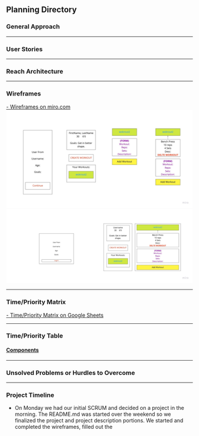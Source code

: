 ## Planning Directory

### General Approach


***
### User Stories


***
### Reach Architecture


***
### Wireframes

[- Wireframes on miro.com](https://miro.com/app/board/uXjVOHItXT8=/?invite_link_id=213180188513)
![Wireframe](./../Images/MobileWireframe.jpg)
![Wireframe](./../Images/DesktopWireframe.jpg)

***
### Time/Priority Matrix

[- Time/Priority Matrix on Google Sheets](https://docs.google.com/spreadsheets/d/18glg7hDzIr9bHodGY5eSPhqrylf3RekGERLrtxIf8ZA/edit?usp=sharing)


***
### Time/Priority Table

#### [Components](./../README.md#components)

***
### Unsolved Problems or Hurdles to Overcome


***
### Project Timeline

- On Monday we had our initial SCRUM and decided on a project in the morning.  The README.md was started over the weekend so we finalized the project and project description portions.  We started and completed the wireframes, filled out the 
